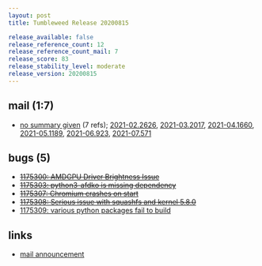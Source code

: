 ```yaml
---
layout: post
title: Tumbleweed Release 20200815

release_available: false
release_reference_count: 12
release_reference_count_mail: 7
release_score: 83
release_stability_level: moderate
release_version: 20200815
---
```


## mail (1:7)

- [no summary given](https://lists.opensuse.org/archives/list/factory@lists.opensuse.org/thread/2SDEBY7A2T7AUYNS2Q4BRLA7OP5DHFVE) (7 refs); [2021-02.2626](https://lists.opensuse.org/archives/list/factory@lists.opensuse.org/thread/2SDEBY7A2T7AUYNS2Q4BRLA7OP5DHFVE), [2021-03.2017](https://lists.opensuse.org/archives/list/factory@lists.opensuse.org/thread/2SDEBY7A2T7AUYNS2Q4BRLA7OP5DHFVE), [2021-04.1660](https://lists.opensuse.org/archives/list/factory@lists.opensuse.org/thread/2SDEBY7A2T7AUYNS2Q4BRLA7OP5DHFVE), [2021-05.1189](https://lists.opensuse.org/archives/list/factory@lists.opensuse.org/thread/2SDEBY7A2T7AUYNS2Q4BRLA7OP5DHFVE), [2021-06.923](https://lists.opensuse.org/archives/list/factory@lists.opensuse.org/thread/2SDEBY7A2T7AUYNS2Q4BRLA7OP5DHFVE), [2021-07.571](https://lists.opensuse.org/archives/list/factory@lists.opensuse.org/thread/2SDEBY7A2T7AUYNS2Q4BRLA7OP5DHFVE)

## bugs (5)

<!--more-->

- ~~[1175300: AMDGPU Driver Brightness Issue](https://bugzilla.opensuse.org/show_bug.cgi?id=1175300)~~
- ~~[1175303: python3-afdko is missing dependency](https://bugzilla.opensuse.org/show_bug.cgi?id=1175303)~~
- ~~[1175307: Chromium crashes on start](https://bugzilla.opensuse.org/show_bug.cgi?id=1175307)~~
- ~~[1175308: Serious issue with squashfs and kernel 5.8.0](https://bugzilla.opensuse.org/show_bug.cgi?id=1175308)~~
- [1175309: various python packages fail to build](https://bugzilla.opensuse.org/show_bug.cgi?id=1175309)



## links

- [mail announcement](https://lists.opensuse.org/archives/list/factory@lists.opensuse.org/thread/2SDEBY7A2T7AUYNS2Q4BRLA7OP5DHFVE)
